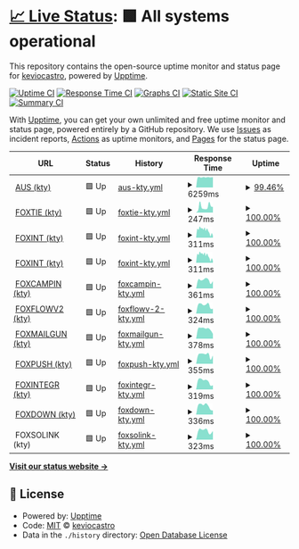 # [📈 Live Status](https://demo.upptime.js.org): <!--live status--> **🟩 All systems operational**

This repository contains the open-source uptime monitor and status page for [keviocastro](https://demo.upptime.js.org), powered by [Upptime](https://github.com/upptime/upptime).

[![Uptime CI](https://github.com/keviocastro/upptime/workflows/Uptime%20CI/badge.svg)](https://github.com/keviocastro/upptime/actions?query=workflow%3A%22Uptime+CI%22)
[![Response Time CI](https://github.com/keviocastro/upptime/workflows/Response%20Time%20CI/badge.svg)](https://github.com/keviocastro/upptime/actions?query=workflow%3A%22Response+Time+CI%22)
[![Graphs CI](https://github.com/keviocastro/upptime/workflows/Graphs%20CI/badge.svg)](https://github.com/keviocastro/upptime/actions?query=workflow%3A%22Graphs+CI%22)
[![Static Site CI](https://github.com/keviocastro/upptime/workflows/Static%20Site%20CI/badge.svg)](https://github.com/keviocastro/upptime/actions?query=workflow%3A%22Static+Site+CI%22)
[![Summary CI](https://github.com/keviocastro/upptime/workflows/Summary%20CI/badge.svg)](https://github.com/keviocastro/upptime/actions?query=workflow%3A%22Summary+CI%22)

With [Upptime](https://upptime.js.org), you can get your own unlimited and free uptime monitor and status page, powered entirely by a GitHub repository. We use [Issues](https://github.com/keviocastro/upptime/issues) as incident reports, [Actions](https://github.com/keviocastro/upptime/actions) as uptime monitors, and [Pages](https://demo.upptime.js.org) for the status page.

<!--start: status pages-->
<!-- This summary is generated by Upptime (https://github.com/upptime/upptime) -->
<!-- Do not edit this manually, your changes will be overwritten -->
<!-- prettier-ignore -->
| URL | Status | History | Response Time | Uptime |
| --- | ------ | ------- | ------------- | ------ |
| <img alt="" src="https://favicons.githubusercontent.com/avus.com.br" height="13"> [AUS (kty)](https://avus.com.br) | 🟩 Up | [aus-kty.yml](https://github.com/keviocastro/upptime/commits/HEAD/history/aus-kty.yml) | <details><summary><img alt="Response time graph" src="./graphs/aus-kty/response-time-week.png" height="20"> 6259ms</summary><br><a href="https://upptime.solidops.cloud/history/aus-kty"><img alt="Response time 6259" src="https://img.shields.io/endpoint?url=https%3A%2F%2Fraw.githubusercontent.com%2Fkeviocastro%2Fupptime%2FHEAD%2Fapi%2Faus-kty%2Fresponse-time.json"></a><br><a href="https://upptime.solidops.cloud/history/aus-kty"><img alt="24-hour response time 6173" src="https://img.shields.io/endpoint?url=https%3A%2F%2Fraw.githubusercontent.com%2Fkeviocastro%2Fupptime%2FHEAD%2Fapi%2Faus-kty%2Fresponse-time-day.json"></a><br><a href="https://upptime.solidops.cloud/history/aus-kty"><img alt="7-day response time 6259" src="https://img.shields.io/endpoint?url=https%3A%2F%2Fraw.githubusercontent.com%2Fkeviocastro%2Fupptime%2FHEAD%2Fapi%2Faus-kty%2Fresponse-time-week.json"></a><br><a href="https://upptime.solidops.cloud/history/aus-kty"><img alt="30-day response time 6259" src="https://img.shields.io/endpoint?url=https%3A%2F%2Fraw.githubusercontent.com%2Fkeviocastro%2Fupptime%2FHEAD%2Fapi%2Faus-kty%2Fresponse-time-month.json"></a><br><a href="https://upptime.solidops.cloud/history/aus-kty"><img alt="1-year response time 6259" src="https://img.shields.io/endpoint?url=https%3A%2F%2Fraw.githubusercontent.com%2Fkeviocastro%2Fupptime%2FHEAD%2Fapi%2Faus-kty%2Fresponse-time-year.json"></a></details> | <details><summary><a href="https://upptime.solidops.cloud/history/aus-kty">99.46%</a></summary><a href="https://upptime.solidops.cloud/history/aus-kty"><img alt="All-time uptime 99.46%" src="https://img.shields.io/endpoint?url=https%3A%2F%2Fraw.githubusercontent.com%2Fkeviocastro%2Fupptime%2FHEAD%2Fapi%2Faus-kty%2Fuptime.json"></a><br><a href="https://upptime.solidops.cloud/history/aus-kty"><img alt="24-hour uptime 99.60%" src="https://img.shields.io/endpoint?url=https%3A%2F%2Fraw.githubusercontent.com%2Fkeviocastro%2Fupptime%2FHEAD%2Fapi%2Faus-kty%2Fuptime-day.json"></a><br><a href="https://upptime.solidops.cloud/history/aus-kty"><img alt="7-day uptime 99.46%" src="https://img.shields.io/endpoint?url=https%3A%2F%2Fraw.githubusercontent.com%2Fkeviocastro%2Fupptime%2FHEAD%2Fapi%2Faus-kty%2Fuptime-week.json"></a><br><a href="https://upptime.solidops.cloud/history/aus-kty"><img alt="30-day uptime 99.46%" src="https://img.shields.io/endpoint?url=https%3A%2F%2Fraw.githubusercontent.com%2Fkeviocastro%2Fupptime%2FHEAD%2Fapi%2Faus-kty%2Fuptime-month.json"></a><br><a href="https://upptime.solidops.cloud/history/aus-kty"><img alt="1-year uptime 99.46%" src="https://img.shields.io/endpoint?url=https%3A%2F%2Fraw.githubusercontent.com%2Fkeviocastro%2Fupptime%2FHEAD%2Fapi%2Faus-kty%2Fuptime-year.json"></a></details>
| <img alt="" src="https://favicons.githubusercontent.com/www.foxterciaimobiliaria.com.br" height="13"> [FOXTIE (kty)](https://www.foxterciaimobiliaria.com.br) | 🟩 Up | [foxtie-kty.yml](https://github.com/keviocastro/upptime/commits/HEAD/history/foxtie-kty.yml) | <details><summary><img alt="Response time graph" src="./graphs/foxtie-kty/response-time-week.png" height="20"> 247ms</summary><br><a href="https://upptime.solidops.cloud/history/foxtie-kty"><img alt="Response time 247" src="https://img.shields.io/endpoint?url=https%3A%2F%2Fraw.githubusercontent.com%2Fkeviocastro%2Fupptime%2FHEAD%2Fapi%2Ffoxtie-kty%2Fresponse-time.json"></a><br><a href="https://upptime.solidops.cloud/history/foxtie-kty"><img alt="24-hour response time 248" src="https://img.shields.io/endpoint?url=https%3A%2F%2Fraw.githubusercontent.com%2Fkeviocastro%2Fupptime%2FHEAD%2Fapi%2Ffoxtie-kty%2Fresponse-time-day.json"></a><br><a href="https://upptime.solidops.cloud/history/foxtie-kty"><img alt="7-day response time 247" src="https://img.shields.io/endpoint?url=https%3A%2F%2Fraw.githubusercontent.com%2Fkeviocastro%2Fupptime%2FHEAD%2Fapi%2Ffoxtie-kty%2Fresponse-time-week.json"></a><br><a href="https://upptime.solidops.cloud/history/foxtie-kty"><img alt="30-day response time 247" src="https://img.shields.io/endpoint?url=https%3A%2F%2Fraw.githubusercontent.com%2Fkeviocastro%2Fupptime%2FHEAD%2Fapi%2Ffoxtie-kty%2Fresponse-time-month.json"></a><br><a href="https://upptime.solidops.cloud/history/foxtie-kty"><img alt="1-year response time 247" src="https://img.shields.io/endpoint?url=https%3A%2F%2Fraw.githubusercontent.com%2Fkeviocastro%2Fupptime%2FHEAD%2Fapi%2Ffoxtie-kty%2Fresponse-time-year.json"></a></details> | <details><summary><a href="https://upptime.solidops.cloud/history/foxtie-kty">100.00%</a></summary><a href="https://upptime.solidops.cloud/history/foxtie-kty"><img alt="All-time uptime 100.00%" src="https://img.shields.io/endpoint?url=https%3A%2F%2Fraw.githubusercontent.com%2Fkeviocastro%2Fupptime%2FHEAD%2Fapi%2Ffoxtie-kty%2Fuptime.json"></a><br><a href="https://upptime.solidops.cloud/history/foxtie-kty"><img alt="24-hour uptime 100.00%" src="https://img.shields.io/endpoint?url=https%3A%2F%2Fraw.githubusercontent.com%2Fkeviocastro%2Fupptime%2FHEAD%2Fapi%2Ffoxtie-kty%2Fuptime-day.json"></a><br><a href="https://upptime.solidops.cloud/history/foxtie-kty"><img alt="7-day uptime 100.00%" src="https://img.shields.io/endpoint?url=https%3A%2F%2Fraw.githubusercontent.com%2Fkeviocastro%2Fupptime%2FHEAD%2Fapi%2Ffoxtie-kty%2Fuptime-week.json"></a><br><a href="https://upptime.solidops.cloud/history/foxtie-kty"><img alt="30-day uptime 100.00%" src="https://img.shields.io/endpoint?url=https%3A%2F%2Fraw.githubusercontent.com%2Fkeviocastro%2Fupptime%2FHEAD%2Fapi%2Ffoxtie-kty%2Fuptime-month.json"></a><br><a href="https://upptime.solidops.cloud/history/foxtie-kty"><img alt="1-year uptime 100.00%" src="https://img.shields.io/endpoint?url=https%3A%2F%2Fraw.githubusercontent.com%2Fkeviocastro%2Fupptime%2FHEAD%2Fapi%2Ffoxtie-kty%2Fuptime-year.json"></a></details>
| <img alt="" src="https://favicons.githubusercontent.com/foxter-integrations.konecty.com" height="13"> [FOXINT (kty)](https://foxter-integrations.konecty.com) | 🟩 Up | [foxint-kty.yml](https://github.com/keviocastro/upptime/commits/HEAD/history/foxint-kty.yml) | <details><summary><img alt="Response time graph" src="./graphs/foxint-kty/response-time-week.png" height="20"> 311ms</summary><br><a href="https://upptime.solidops.cloud/history/foxint-kty"><img alt="Response time 311" src="https://img.shields.io/endpoint?url=https%3A%2F%2Fraw.githubusercontent.com%2Fkeviocastro%2Fupptime%2FHEAD%2Fapi%2Ffoxint-kty%2Fresponse-time.json"></a><br><a href="https://upptime.solidops.cloud/history/foxint-kty"><img alt="24-hour response time 133" src="https://img.shields.io/endpoint?url=https%3A%2F%2Fraw.githubusercontent.com%2Fkeviocastro%2Fupptime%2FHEAD%2Fapi%2Ffoxint-kty%2Fresponse-time-day.json"></a><br><a href="https://upptime.solidops.cloud/history/foxint-kty"><img alt="7-day response time 311" src="https://img.shields.io/endpoint?url=https%3A%2F%2Fraw.githubusercontent.com%2Fkeviocastro%2Fupptime%2FHEAD%2Fapi%2Ffoxint-kty%2Fresponse-time-week.json"></a><br><a href="https://upptime.solidops.cloud/history/foxint-kty"><img alt="30-day response time 311" src="https://img.shields.io/endpoint?url=https%3A%2F%2Fraw.githubusercontent.com%2Fkeviocastro%2Fupptime%2FHEAD%2Fapi%2Ffoxint-kty%2Fresponse-time-month.json"></a><br><a href="https://upptime.solidops.cloud/history/foxint-kty"><img alt="1-year response time 311" src="https://img.shields.io/endpoint?url=https%3A%2F%2Fraw.githubusercontent.com%2Fkeviocastro%2Fupptime%2FHEAD%2Fapi%2Ffoxint-kty%2Fresponse-time-year.json"></a></details> | <details><summary><a href="https://upptime.solidops.cloud/history/foxint-kty">100.00%</a></summary><a href="https://upptime.solidops.cloud/history/foxint-kty"><img alt="All-time uptime 100.00%" src="https://img.shields.io/endpoint?url=https%3A%2F%2Fraw.githubusercontent.com%2Fkeviocastro%2Fupptime%2FHEAD%2Fapi%2Ffoxint-kty%2Fuptime.json"></a><br><a href="https://upptime.solidops.cloud/history/foxint-kty"><img alt="24-hour uptime 100.00%" src="https://img.shields.io/endpoint?url=https%3A%2F%2Fraw.githubusercontent.com%2Fkeviocastro%2Fupptime%2FHEAD%2Fapi%2Ffoxint-kty%2Fuptime-day.json"></a><br><a href="https://upptime.solidops.cloud/history/foxint-kty"><img alt="7-day uptime 100.00%" src="https://img.shields.io/endpoint?url=https%3A%2F%2Fraw.githubusercontent.com%2Fkeviocastro%2Fupptime%2FHEAD%2Fapi%2Ffoxint-kty%2Fuptime-week.json"></a><br><a href="https://upptime.solidops.cloud/history/foxint-kty"><img alt="30-day uptime 100.00%" src="https://img.shields.io/endpoint?url=https%3A%2F%2Fraw.githubusercontent.com%2Fkeviocastro%2Fupptime%2FHEAD%2Fapi%2Ffoxint-kty%2Fuptime-month.json"></a><br><a href="https://upptime.solidops.cloud/history/foxint-kty"><img alt="1-year uptime 100.00%" src="https://img.shields.io/endpoint?url=https%3A%2F%2Fraw.githubusercontent.com%2Fkeviocastro%2Fupptime%2FHEAD%2Fapi%2Ffoxint-kty%2Fuptime-year.json"></a></details>
| <img alt="" src="https://favicons.githubusercontent.com/foxter-integrations.konecty.com" height="13"> [FOXINT (kty)](https://foxter-integrations.konecty.com) | 🟩 Up | [foxint-kty.yml](https://github.com/keviocastro/upptime/commits/HEAD/history/foxint-kty.yml) | <details><summary><img alt="Response time graph" src="./graphs/foxint-kty/response-time-week.png" height="20"> 311ms</summary><br><a href="https://upptime.solidops.cloud/history/foxint-kty"><img alt="Response time 311" src="https://img.shields.io/endpoint?url=https%3A%2F%2Fraw.githubusercontent.com%2Fkeviocastro%2Fupptime%2FHEAD%2Fapi%2Ffoxint-kty%2Fresponse-time.json"></a><br><a href="https://upptime.solidops.cloud/history/foxint-kty"><img alt="24-hour response time 133" src="https://img.shields.io/endpoint?url=https%3A%2F%2Fraw.githubusercontent.com%2Fkeviocastro%2Fupptime%2FHEAD%2Fapi%2Ffoxint-kty%2Fresponse-time-day.json"></a><br><a href="https://upptime.solidops.cloud/history/foxint-kty"><img alt="7-day response time 311" src="https://img.shields.io/endpoint?url=https%3A%2F%2Fraw.githubusercontent.com%2Fkeviocastro%2Fupptime%2FHEAD%2Fapi%2Ffoxint-kty%2Fresponse-time-week.json"></a><br><a href="https://upptime.solidops.cloud/history/foxint-kty"><img alt="30-day response time 311" src="https://img.shields.io/endpoint?url=https%3A%2F%2Fraw.githubusercontent.com%2Fkeviocastro%2Fupptime%2FHEAD%2Fapi%2Ffoxint-kty%2Fresponse-time-month.json"></a><br><a href="https://upptime.solidops.cloud/history/foxint-kty"><img alt="1-year response time 311" src="https://img.shields.io/endpoint?url=https%3A%2F%2Fraw.githubusercontent.com%2Fkeviocastro%2Fupptime%2FHEAD%2Fapi%2Ffoxint-kty%2Fresponse-time-year.json"></a></details> | <details><summary><a href="https://upptime.solidops.cloud/history/foxint-kty">100.00%</a></summary><a href="https://upptime.solidops.cloud/history/foxint-kty"><img alt="All-time uptime 100.00%" src="https://img.shields.io/endpoint?url=https%3A%2F%2Fraw.githubusercontent.com%2Fkeviocastro%2Fupptime%2FHEAD%2Fapi%2Ffoxint-kty%2Fuptime.json"></a><br><a href="https://upptime.solidops.cloud/history/foxint-kty"><img alt="24-hour uptime 100.00%" src="https://img.shields.io/endpoint?url=https%3A%2F%2Fraw.githubusercontent.com%2Fkeviocastro%2Fupptime%2FHEAD%2Fapi%2Ffoxint-kty%2Fuptime-day.json"></a><br><a href="https://upptime.solidops.cloud/history/foxint-kty"><img alt="7-day uptime 100.00%" src="https://img.shields.io/endpoint?url=https%3A%2F%2Fraw.githubusercontent.com%2Fkeviocastro%2Fupptime%2FHEAD%2Fapi%2Ffoxint-kty%2Fuptime-week.json"></a><br><a href="https://upptime.solidops.cloud/history/foxint-kty"><img alt="30-day uptime 100.00%" src="https://img.shields.io/endpoint?url=https%3A%2F%2Fraw.githubusercontent.com%2Fkeviocastro%2Fupptime%2FHEAD%2Fapi%2Ffoxint-kty%2Fuptime-month.json"></a><br><a href="https://upptime.solidops.cloud/history/foxint-kty"><img alt="1-year uptime 100.00%" src="https://img.shields.io/endpoint?url=https%3A%2F%2Fraw.githubusercontent.com%2Fkeviocastro%2Fupptime%2FHEAD%2Fapi%2Ffoxint-kty%2Fuptime-year.json"></a></details>
| <img alt="" src="https://favicons.githubusercontent.com/foxter-activecampaign.konecty.com" height="13"> [FOXCAMPIN (kty)](https://foxter-activecampaign.konecty.com) | 🟩 Up | [foxcampin-kty.yml](https://github.com/keviocastro/upptime/commits/HEAD/history/foxcampin-kty.yml) | <details><summary><img alt="Response time graph" src="./graphs/foxcampin-kty/response-time-week.png" height="20"> 361ms</summary><br><a href="https://upptime.solidops.cloud/history/foxcampin-kty"><img alt="Response time 361" src="https://img.shields.io/endpoint?url=https%3A%2F%2Fraw.githubusercontent.com%2Fkeviocastro%2Fupptime%2FHEAD%2Fapi%2Ffoxcampin-kty%2Fresponse-time.json"></a><br><a href="https://upptime.solidops.cloud/history/foxcampin-kty"><img alt="24-hour response time 314" src="https://img.shields.io/endpoint?url=https%3A%2F%2Fraw.githubusercontent.com%2Fkeviocastro%2Fupptime%2FHEAD%2Fapi%2Ffoxcampin-kty%2Fresponse-time-day.json"></a><br><a href="https://upptime.solidops.cloud/history/foxcampin-kty"><img alt="7-day response time 361" src="https://img.shields.io/endpoint?url=https%3A%2F%2Fraw.githubusercontent.com%2Fkeviocastro%2Fupptime%2FHEAD%2Fapi%2Ffoxcampin-kty%2Fresponse-time-week.json"></a><br><a href="https://upptime.solidops.cloud/history/foxcampin-kty"><img alt="30-day response time 361" src="https://img.shields.io/endpoint?url=https%3A%2F%2Fraw.githubusercontent.com%2Fkeviocastro%2Fupptime%2FHEAD%2Fapi%2Ffoxcampin-kty%2Fresponse-time-month.json"></a><br><a href="https://upptime.solidops.cloud/history/foxcampin-kty"><img alt="1-year response time 361" src="https://img.shields.io/endpoint?url=https%3A%2F%2Fraw.githubusercontent.com%2Fkeviocastro%2Fupptime%2FHEAD%2Fapi%2Ffoxcampin-kty%2Fresponse-time-year.json"></a></details> | <details><summary><a href="https://upptime.solidops.cloud/history/foxcampin-kty">100.00%</a></summary><a href="https://upptime.solidops.cloud/history/foxcampin-kty"><img alt="All-time uptime 100.00%" src="https://img.shields.io/endpoint?url=https%3A%2F%2Fraw.githubusercontent.com%2Fkeviocastro%2Fupptime%2FHEAD%2Fapi%2Ffoxcampin-kty%2Fuptime.json"></a><br><a href="https://upptime.solidops.cloud/history/foxcampin-kty"><img alt="24-hour uptime 100.00%" src="https://img.shields.io/endpoint?url=https%3A%2F%2Fraw.githubusercontent.com%2Fkeviocastro%2Fupptime%2FHEAD%2Fapi%2Ffoxcampin-kty%2Fuptime-day.json"></a><br><a href="https://upptime.solidops.cloud/history/foxcampin-kty"><img alt="7-day uptime 100.00%" src="https://img.shields.io/endpoint?url=https%3A%2F%2Fraw.githubusercontent.com%2Fkeviocastro%2Fupptime%2FHEAD%2Fapi%2Ffoxcampin-kty%2Fuptime-week.json"></a><br><a href="https://upptime.solidops.cloud/history/foxcampin-kty"><img alt="30-day uptime 100.00%" src="https://img.shields.io/endpoint?url=https%3A%2F%2Fraw.githubusercontent.com%2Fkeviocastro%2Fupptime%2FHEAD%2Fapi%2Ffoxcampin-kty%2Fuptime-month.json"></a><br><a href="https://upptime.solidops.cloud/history/foxcampin-kty"><img alt="1-year uptime 100.00%" src="https://img.shields.io/endpoint?url=https%3A%2F%2Fraw.githubusercontent.com%2Fkeviocastro%2Fupptime%2FHEAD%2Fapi%2Ffoxcampin-kty%2Fuptime-year.json"></a></details>
| <img alt="" src="https://favicons.githubusercontent.com/foxter-flows-v2.konecty.com" height="13"> [FOXFLOWV2 (kty)](https://foxter-flows-v2.konecty.com) | 🟩 Up | [foxflowv-2-kty.yml](https://github.com/keviocastro/upptime/commits/HEAD/history/foxflowv-2-kty.yml) | <details><summary><img alt="Response time graph" src="./graphs/foxflowv-2-kty/response-time-week.png" height="20"> 324ms</summary><br><a href="https://upptime.solidops.cloud/history/foxflowv-2-kty"><img alt="Response time 324" src="https://img.shields.io/endpoint?url=https%3A%2F%2Fraw.githubusercontent.com%2Fkeviocastro%2Fupptime%2FHEAD%2Fapi%2Ffoxflowv-2-kty%2Fresponse-time.json"></a><br><a href="https://upptime.solidops.cloud/history/foxflowv-2-kty"><img alt="24-hour response time 185" src="https://img.shields.io/endpoint?url=https%3A%2F%2Fraw.githubusercontent.com%2Fkeviocastro%2Fupptime%2FHEAD%2Fapi%2Ffoxflowv-2-kty%2Fresponse-time-day.json"></a><br><a href="https://upptime.solidops.cloud/history/foxflowv-2-kty"><img alt="7-day response time 324" src="https://img.shields.io/endpoint?url=https%3A%2F%2Fraw.githubusercontent.com%2Fkeviocastro%2Fupptime%2FHEAD%2Fapi%2Ffoxflowv-2-kty%2Fresponse-time-week.json"></a><br><a href="https://upptime.solidops.cloud/history/foxflowv-2-kty"><img alt="30-day response time 324" src="https://img.shields.io/endpoint?url=https%3A%2F%2Fraw.githubusercontent.com%2Fkeviocastro%2Fupptime%2FHEAD%2Fapi%2Ffoxflowv-2-kty%2Fresponse-time-month.json"></a><br><a href="https://upptime.solidops.cloud/history/foxflowv-2-kty"><img alt="1-year response time 324" src="https://img.shields.io/endpoint?url=https%3A%2F%2Fraw.githubusercontent.com%2Fkeviocastro%2Fupptime%2FHEAD%2Fapi%2Ffoxflowv-2-kty%2Fresponse-time-year.json"></a></details> | <details><summary><a href="https://upptime.solidops.cloud/history/foxflowv-2-kty">100.00%</a></summary><a href="https://upptime.solidops.cloud/history/foxflowv-2-kty"><img alt="All-time uptime 100.00%" src="https://img.shields.io/endpoint?url=https%3A%2F%2Fraw.githubusercontent.com%2Fkeviocastro%2Fupptime%2FHEAD%2Fapi%2Ffoxflowv-2-kty%2Fuptime.json"></a><br><a href="https://upptime.solidops.cloud/history/foxflowv-2-kty"><img alt="24-hour uptime 100.00%" src="https://img.shields.io/endpoint?url=https%3A%2F%2Fraw.githubusercontent.com%2Fkeviocastro%2Fupptime%2FHEAD%2Fapi%2Ffoxflowv-2-kty%2Fuptime-day.json"></a><br><a href="https://upptime.solidops.cloud/history/foxflowv-2-kty"><img alt="7-day uptime 100.00%" src="https://img.shields.io/endpoint?url=https%3A%2F%2Fraw.githubusercontent.com%2Fkeviocastro%2Fupptime%2FHEAD%2Fapi%2Ffoxflowv-2-kty%2Fuptime-week.json"></a><br><a href="https://upptime.solidops.cloud/history/foxflowv-2-kty"><img alt="30-day uptime 100.00%" src="https://img.shields.io/endpoint?url=https%3A%2F%2Fraw.githubusercontent.com%2Fkeviocastro%2Fupptime%2FHEAD%2Fapi%2Ffoxflowv-2-kty%2Fuptime-month.json"></a><br><a href="https://upptime.solidops.cloud/history/foxflowv-2-kty"><img alt="1-year uptime 100.00%" src="https://img.shields.io/endpoint?url=https%3A%2F%2Fraw.githubusercontent.com%2Fkeviocastro%2Fupptime%2FHEAD%2Fapi%2Ffoxflowv-2-kty%2Fuptime-year.json"></a></details>
| <img alt="" src="https://favicons.githubusercontent.com/foxter-mailgun.konecty.com" height="13"> [FOXMAILGUN (kty)](https://foxter-mailgun.konecty.com) | 🟩 Up | [foxmailgun-kty.yml](https://github.com/keviocastro/upptime/commits/HEAD/history/foxmailgun-kty.yml) | <details><summary><img alt="Response time graph" src="./graphs/foxmailgun-kty/response-time-week.png" height="20"> 378ms</summary><br><a href="https://upptime.solidops.cloud/history/foxmailgun-kty"><img alt="Response time 378" src="https://img.shields.io/endpoint?url=https%3A%2F%2Fraw.githubusercontent.com%2Fkeviocastro%2Fupptime%2FHEAD%2Fapi%2Ffoxmailgun-kty%2Fresponse-time.json"></a><br><a href="https://upptime.solidops.cloud/history/foxmailgun-kty"><img alt="24-hour response time 186" src="https://img.shields.io/endpoint?url=https%3A%2F%2Fraw.githubusercontent.com%2Fkeviocastro%2Fupptime%2FHEAD%2Fapi%2Ffoxmailgun-kty%2Fresponse-time-day.json"></a><br><a href="https://upptime.solidops.cloud/history/foxmailgun-kty"><img alt="7-day response time 378" src="https://img.shields.io/endpoint?url=https%3A%2F%2Fraw.githubusercontent.com%2Fkeviocastro%2Fupptime%2FHEAD%2Fapi%2Ffoxmailgun-kty%2Fresponse-time-week.json"></a><br><a href="https://upptime.solidops.cloud/history/foxmailgun-kty"><img alt="30-day response time 378" src="https://img.shields.io/endpoint?url=https%3A%2F%2Fraw.githubusercontent.com%2Fkeviocastro%2Fupptime%2FHEAD%2Fapi%2Ffoxmailgun-kty%2Fresponse-time-month.json"></a><br><a href="https://upptime.solidops.cloud/history/foxmailgun-kty"><img alt="1-year response time 378" src="https://img.shields.io/endpoint?url=https%3A%2F%2Fraw.githubusercontent.com%2Fkeviocastro%2Fupptime%2FHEAD%2Fapi%2Ffoxmailgun-kty%2Fresponse-time-year.json"></a></details> | <details><summary><a href="https://upptime.solidops.cloud/history/foxmailgun-kty">100.00%</a></summary><a href="https://upptime.solidops.cloud/history/foxmailgun-kty"><img alt="All-time uptime 100.00%" src="https://img.shields.io/endpoint?url=https%3A%2F%2Fraw.githubusercontent.com%2Fkeviocastro%2Fupptime%2FHEAD%2Fapi%2Ffoxmailgun-kty%2Fuptime.json"></a><br><a href="https://upptime.solidops.cloud/history/foxmailgun-kty"><img alt="24-hour uptime 100.00%" src="https://img.shields.io/endpoint?url=https%3A%2F%2Fraw.githubusercontent.com%2Fkeviocastro%2Fupptime%2FHEAD%2Fapi%2Ffoxmailgun-kty%2Fuptime-day.json"></a><br><a href="https://upptime.solidops.cloud/history/foxmailgun-kty"><img alt="7-day uptime 100.00%" src="https://img.shields.io/endpoint?url=https%3A%2F%2Fraw.githubusercontent.com%2Fkeviocastro%2Fupptime%2FHEAD%2Fapi%2Ffoxmailgun-kty%2Fuptime-week.json"></a><br><a href="https://upptime.solidops.cloud/history/foxmailgun-kty"><img alt="30-day uptime 100.00%" src="https://img.shields.io/endpoint?url=https%3A%2F%2Fraw.githubusercontent.com%2Fkeviocastro%2Fupptime%2FHEAD%2Fapi%2Ffoxmailgun-kty%2Fuptime-month.json"></a><br><a href="https://upptime.solidops.cloud/history/foxmailgun-kty"><img alt="1-year uptime 100.00%" src="https://img.shields.io/endpoint?url=https%3A%2F%2Fraw.githubusercontent.com%2Fkeviocastro%2Fupptime%2FHEAD%2Fapi%2Ffoxmailgun-kty%2Fuptime-year.json"></a></details>
| <img alt="" src="https://favicons.githubusercontent.com/foxter-push.konecty.com" height="13"> [FOXPUSH (kty)](https://foxter-push.konecty.com) | 🟩 Up | [foxpush-kty.yml](https://github.com/keviocastro/upptime/commits/HEAD/history/foxpush-kty.yml) | <details><summary><img alt="Response time graph" src="./graphs/foxpush-kty/response-time-week.png" height="20"> 355ms</summary><br><a href="https://upptime.solidops.cloud/history/foxpush-kty"><img alt="Response time 355" src="https://img.shields.io/endpoint?url=https%3A%2F%2Fraw.githubusercontent.com%2Fkeviocastro%2Fupptime%2FHEAD%2Fapi%2Ffoxpush-kty%2Fresponse-time.json"></a><br><a href="https://upptime.solidops.cloud/history/foxpush-kty"><img alt="24-hour response time 322" src="https://img.shields.io/endpoint?url=https%3A%2F%2Fraw.githubusercontent.com%2Fkeviocastro%2Fupptime%2FHEAD%2Fapi%2Ffoxpush-kty%2Fresponse-time-day.json"></a><br><a href="https://upptime.solidops.cloud/history/foxpush-kty"><img alt="7-day response time 355" src="https://img.shields.io/endpoint?url=https%3A%2F%2Fraw.githubusercontent.com%2Fkeviocastro%2Fupptime%2FHEAD%2Fapi%2Ffoxpush-kty%2Fresponse-time-week.json"></a><br><a href="https://upptime.solidops.cloud/history/foxpush-kty"><img alt="30-day response time 355" src="https://img.shields.io/endpoint?url=https%3A%2F%2Fraw.githubusercontent.com%2Fkeviocastro%2Fupptime%2FHEAD%2Fapi%2Ffoxpush-kty%2Fresponse-time-month.json"></a><br><a href="https://upptime.solidops.cloud/history/foxpush-kty"><img alt="1-year response time 355" src="https://img.shields.io/endpoint?url=https%3A%2F%2Fraw.githubusercontent.com%2Fkeviocastro%2Fupptime%2FHEAD%2Fapi%2Ffoxpush-kty%2Fresponse-time-year.json"></a></details> | <details><summary><a href="https://upptime.solidops.cloud/history/foxpush-kty">100.00%</a></summary><a href="https://upptime.solidops.cloud/history/foxpush-kty"><img alt="All-time uptime 100.00%" src="https://img.shields.io/endpoint?url=https%3A%2F%2Fraw.githubusercontent.com%2Fkeviocastro%2Fupptime%2FHEAD%2Fapi%2Ffoxpush-kty%2Fuptime.json"></a><br><a href="https://upptime.solidops.cloud/history/foxpush-kty"><img alt="24-hour uptime 100.00%" src="https://img.shields.io/endpoint?url=https%3A%2F%2Fraw.githubusercontent.com%2Fkeviocastro%2Fupptime%2FHEAD%2Fapi%2Ffoxpush-kty%2Fuptime-day.json"></a><br><a href="https://upptime.solidops.cloud/history/foxpush-kty"><img alt="7-day uptime 100.00%" src="https://img.shields.io/endpoint?url=https%3A%2F%2Fraw.githubusercontent.com%2Fkeviocastro%2Fupptime%2FHEAD%2Fapi%2Ffoxpush-kty%2Fuptime-week.json"></a><br><a href="https://upptime.solidops.cloud/history/foxpush-kty"><img alt="30-day uptime 100.00%" src="https://img.shields.io/endpoint?url=https%3A%2F%2Fraw.githubusercontent.com%2Fkeviocastro%2Fupptime%2FHEAD%2Fapi%2Ffoxpush-kty%2Fuptime-month.json"></a><br><a href="https://upptime.solidops.cloud/history/foxpush-kty"><img alt="1-year uptime 100.00%" src="https://img.shields.io/endpoint?url=https%3A%2F%2Fraw.githubusercontent.com%2Fkeviocastro%2Fupptime%2FHEAD%2Fapi%2Ffoxpush-kty%2Fuptime-year.json"></a></details>
| <img alt="" src="https://favicons.githubusercontent.com/foxter-integrations.konecty.com" height="13"> [FOXINTEGR (kty)](https://foxter-integrations.konecty.com) | 🟩 Up | [foxintegr-kty.yml](https://github.com/keviocastro/upptime/commits/HEAD/history/foxintegr-kty.yml) | <details><summary><img alt="Response time graph" src="./graphs/foxintegr-kty/response-time-week.png" height="20"> 319ms</summary><br><a href="https://upptime.solidops.cloud/history/foxintegr-kty"><img alt="Response time 319" src="https://img.shields.io/endpoint?url=https%3A%2F%2Fraw.githubusercontent.com%2Fkeviocastro%2Fupptime%2FHEAD%2Fapi%2Ffoxintegr-kty%2Fresponse-time.json"></a><br><a href="https://upptime.solidops.cloud/history/foxintegr-kty"><img alt="24-hour response time 161" src="https://img.shields.io/endpoint?url=https%3A%2F%2Fraw.githubusercontent.com%2Fkeviocastro%2Fupptime%2FHEAD%2Fapi%2Ffoxintegr-kty%2Fresponse-time-day.json"></a><br><a href="https://upptime.solidops.cloud/history/foxintegr-kty"><img alt="7-day response time 319" src="https://img.shields.io/endpoint?url=https%3A%2F%2Fraw.githubusercontent.com%2Fkeviocastro%2Fupptime%2FHEAD%2Fapi%2Ffoxintegr-kty%2Fresponse-time-week.json"></a><br><a href="https://upptime.solidops.cloud/history/foxintegr-kty"><img alt="30-day response time 319" src="https://img.shields.io/endpoint?url=https%3A%2F%2Fraw.githubusercontent.com%2Fkeviocastro%2Fupptime%2FHEAD%2Fapi%2Ffoxintegr-kty%2Fresponse-time-month.json"></a><br><a href="https://upptime.solidops.cloud/history/foxintegr-kty"><img alt="1-year response time 319" src="https://img.shields.io/endpoint?url=https%3A%2F%2Fraw.githubusercontent.com%2Fkeviocastro%2Fupptime%2FHEAD%2Fapi%2Ffoxintegr-kty%2Fresponse-time-year.json"></a></details> | <details><summary><a href="https://upptime.solidops.cloud/history/foxintegr-kty">100.00%</a></summary><a href="https://upptime.solidops.cloud/history/foxintegr-kty"><img alt="All-time uptime 100.00%" src="https://img.shields.io/endpoint?url=https%3A%2F%2Fraw.githubusercontent.com%2Fkeviocastro%2Fupptime%2FHEAD%2Fapi%2Ffoxintegr-kty%2Fuptime.json"></a><br><a href="https://upptime.solidops.cloud/history/foxintegr-kty"><img alt="24-hour uptime 100.00%" src="https://img.shields.io/endpoint?url=https%3A%2F%2Fraw.githubusercontent.com%2Fkeviocastro%2Fupptime%2FHEAD%2Fapi%2Ffoxintegr-kty%2Fuptime-day.json"></a><br><a href="https://upptime.solidops.cloud/history/foxintegr-kty"><img alt="7-day uptime 100.00%" src="https://img.shields.io/endpoint?url=https%3A%2F%2Fraw.githubusercontent.com%2Fkeviocastro%2Fupptime%2FHEAD%2Fapi%2Ffoxintegr-kty%2Fuptime-week.json"></a><br><a href="https://upptime.solidops.cloud/history/foxintegr-kty"><img alt="30-day uptime 100.00%" src="https://img.shields.io/endpoint?url=https%3A%2F%2Fraw.githubusercontent.com%2Fkeviocastro%2Fupptime%2FHEAD%2Fapi%2Ffoxintegr-kty%2Fuptime-month.json"></a><br><a href="https://upptime.solidops.cloud/history/foxintegr-kty"><img alt="1-year uptime 100.00%" src="https://img.shields.io/endpoint?url=https%3A%2F%2Fraw.githubusercontent.com%2Fkeviocastro%2Fupptime%2FHEAD%2Fapi%2Ffoxintegr-kty%2Fuptime-year.json"></a></details>
| <img alt="" src="https://favicons.githubusercontent.com/foxter-downloads.konecty.com" height="13"> [FOXDOWN (kty)](https://foxter-downloads.konecty.com) | 🟩 Up | [foxdown-kty.yml](https://github.com/keviocastro/upptime/commits/HEAD/history/foxdown-kty.yml) | <details><summary><img alt="Response time graph" src="./graphs/foxdown-kty/response-time-week.png" height="20"> 336ms</summary><br><a href="https://upptime.solidops.cloud/history/foxdown-kty"><img alt="Response time 336" src="https://img.shields.io/endpoint?url=https%3A%2F%2Fraw.githubusercontent.com%2Fkeviocastro%2Fupptime%2FHEAD%2Fapi%2Ffoxdown-kty%2Fresponse-time.json"></a><br><a href="https://upptime.solidops.cloud/history/foxdown-kty"><img alt="24-hour response time 159" src="https://img.shields.io/endpoint?url=https%3A%2F%2Fraw.githubusercontent.com%2Fkeviocastro%2Fupptime%2FHEAD%2Fapi%2Ffoxdown-kty%2Fresponse-time-day.json"></a><br><a href="https://upptime.solidops.cloud/history/foxdown-kty"><img alt="7-day response time 336" src="https://img.shields.io/endpoint?url=https%3A%2F%2Fraw.githubusercontent.com%2Fkeviocastro%2Fupptime%2FHEAD%2Fapi%2Ffoxdown-kty%2Fresponse-time-week.json"></a><br><a href="https://upptime.solidops.cloud/history/foxdown-kty"><img alt="30-day response time 336" src="https://img.shields.io/endpoint?url=https%3A%2F%2Fraw.githubusercontent.com%2Fkeviocastro%2Fupptime%2FHEAD%2Fapi%2Ffoxdown-kty%2Fresponse-time-month.json"></a><br><a href="https://upptime.solidops.cloud/history/foxdown-kty"><img alt="1-year response time 336" src="https://img.shields.io/endpoint?url=https%3A%2F%2Fraw.githubusercontent.com%2Fkeviocastro%2Fupptime%2FHEAD%2Fapi%2Ffoxdown-kty%2Fresponse-time-year.json"></a></details> | <details><summary><a href="https://upptime.solidops.cloud/history/foxdown-kty">100.00%</a></summary><a href="https://upptime.solidops.cloud/history/foxdown-kty"><img alt="All-time uptime 100.00%" src="https://img.shields.io/endpoint?url=https%3A%2F%2Fraw.githubusercontent.com%2Fkeviocastro%2Fupptime%2FHEAD%2Fapi%2Ffoxdown-kty%2Fuptime.json"></a><br><a href="https://upptime.solidops.cloud/history/foxdown-kty"><img alt="24-hour uptime 100.00%" src="https://img.shields.io/endpoint?url=https%3A%2F%2Fraw.githubusercontent.com%2Fkeviocastro%2Fupptime%2FHEAD%2Fapi%2Ffoxdown-kty%2Fuptime-day.json"></a><br><a href="https://upptime.solidops.cloud/history/foxdown-kty"><img alt="7-day uptime 100.00%" src="https://img.shields.io/endpoint?url=https%3A%2F%2Fraw.githubusercontent.com%2Fkeviocastro%2Fupptime%2FHEAD%2Fapi%2Ffoxdown-kty%2Fuptime-week.json"></a><br><a href="https://upptime.solidops.cloud/history/foxdown-kty"><img alt="30-day uptime 100.00%" src="https://img.shields.io/endpoint?url=https%3A%2F%2Fraw.githubusercontent.com%2Fkeviocastro%2Fupptime%2FHEAD%2Fapi%2Ffoxdown-kty%2Fuptime-month.json"></a><br><a href="https://upptime.solidops.cloud/history/foxdown-kty"><img alt="1-year uptime 100.00%" src="https://img.shields.io/endpoint?url=https%3A%2F%2Fraw.githubusercontent.com%2Fkeviocastro%2Fupptime%2FHEAD%2Fapi%2Ffoxdown-kty%2Fuptime-year.json"></a></details>
| <img alt="" src="https://favicons.githubusercontent.com/sociallink.konecty.com" height="13"> FOXSOLINK (kty) | 🟩 Up | [foxsolink-kty.yml](https://github.com/keviocastro/upptime/commits/HEAD/history/foxsolink-kty.yml) | <details><summary><img alt="Response time graph" src="./graphs/foxsolink-kty/response-time-week.png" height="20"> 323ms</summary><br><a href="https://upptime.solidops.cloud/history/foxsolink-kty"><img alt="Response time 323" src="https://img.shields.io/endpoint?url=https%3A%2F%2Fraw.githubusercontent.com%2Fkeviocastro%2Fupptime%2FHEAD%2Fapi%2Ffoxsolink-kty%2Fresponse-time.json"></a><br><a href="https://upptime.solidops.cloud/history/foxsolink-kty"><img alt="24-hour response time 300" src="https://img.shields.io/endpoint?url=https%3A%2F%2Fraw.githubusercontent.com%2Fkeviocastro%2Fupptime%2FHEAD%2Fapi%2Ffoxsolink-kty%2Fresponse-time-day.json"></a><br><a href="https://upptime.solidops.cloud/history/foxsolink-kty"><img alt="7-day response time 323" src="https://img.shields.io/endpoint?url=https%3A%2F%2Fraw.githubusercontent.com%2Fkeviocastro%2Fupptime%2FHEAD%2Fapi%2Ffoxsolink-kty%2Fresponse-time-week.json"></a><br><a href="https://upptime.solidops.cloud/history/foxsolink-kty"><img alt="30-day response time 323" src="https://img.shields.io/endpoint?url=https%3A%2F%2Fraw.githubusercontent.com%2Fkeviocastro%2Fupptime%2FHEAD%2Fapi%2Ffoxsolink-kty%2Fresponse-time-month.json"></a><br><a href="https://upptime.solidops.cloud/history/foxsolink-kty"><img alt="1-year response time 323" src="https://img.shields.io/endpoint?url=https%3A%2F%2Fraw.githubusercontent.com%2Fkeviocastro%2Fupptime%2FHEAD%2Fapi%2Ffoxsolink-kty%2Fresponse-time-year.json"></a></details> | <details><summary><a href="https://upptime.solidops.cloud/history/foxsolink-kty">100.00%</a></summary><a href="https://upptime.solidops.cloud/history/foxsolink-kty"><img alt="All-time uptime 100.00%" src="https://img.shields.io/endpoint?url=https%3A%2F%2Fraw.githubusercontent.com%2Fkeviocastro%2Fupptime%2FHEAD%2Fapi%2Ffoxsolink-kty%2Fuptime.json"></a><br><a href="https://upptime.solidops.cloud/history/foxsolink-kty"><img alt="24-hour uptime 100.00%" src="https://img.shields.io/endpoint?url=https%3A%2F%2Fraw.githubusercontent.com%2Fkeviocastro%2Fupptime%2FHEAD%2Fapi%2Ffoxsolink-kty%2Fuptime-day.json"></a><br><a href="https://upptime.solidops.cloud/history/foxsolink-kty"><img alt="7-day uptime 100.00%" src="https://img.shields.io/endpoint?url=https%3A%2F%2Fraw.githubusercontent.com%2Fkeviocastro%2Fupptime%2FHEAD%2Fapi%2Ffoxsolink-kty%2Fuptime-week.json"></a><br><a href="https://upptime.solidops.cloud/history/foxsolink-kty"><img alt="30-day uptime 100.00%" src="https://img.shields.io/endpoint?url=https%3A%2F%2Fraw.githubusercontent.com%2Fkeviocastro%2Fupptime%2FHEAD%2Fapi%2Ffoxsolink-kty%2Fuptime-month.json"></a><br><a href="https://upptime.solidops.cloud/history/foxsolink-kty"><img alt="1-year uptime 100.00%" src="https://img.shields.io/endpoint?url=https%3A%2F%2Fraw.githubusercontent.com%2Fkeviocastro%2Fupptime%2FHEAD%2Fapi%2Ffoxsolink-kty%2Fuptime-year.json"></a></details>

<!--end: status pages-->

[**Visit our status website →**](https://demo.upptime.js.org)

## 📄 License

- Powered by: [Upptime](https://github.com/upptime/upptime)
- Code: [MIT](./LICENSE) © [keviocastro](https://demo.upptime.js.org)
- Data in the `./history` directory: [Open Database License](https://opendatacommons.org/licenses/odbl/1-0/)
